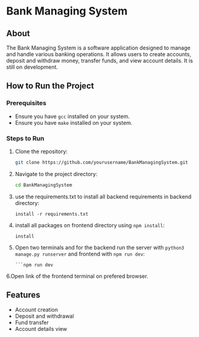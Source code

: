 # Bank Managing System

## About
The Bank Managing System is a software application designed to manage and handle various banking operations. It allows users to create accounts, deposit and withdraw money, transfer funds, and view account details. It is still on development.

## How to Run the Project

### Prerequisites
- Ensure you have `gcc` installed on your system.
- Ensure you have `make` installed on your system.

### Steps to Run
1. Clone the repository:
    ```sh
    git clone https://github.com/yourusername/BankManagingSystem.git
    ```
2. Navigate to the project directory:
    ```sh
    cd BankManagingSystem
    ```
3. use the requirements.txt to install all backend requirements in backend directory:
    ```pip
    install -r requirements.txt
    ```
4. install all packages on frontend directory using `npm install`:
    ```npm
    install
    ```
5. Open two terminals and for the backend run the server with `python3 manage.py runserver` and frontend with `npm run dev`:
    ```python3 manage.py runserver
    ```npm run dev
    ```
6.Open link of the frontend terminal on prefered browser.

## Features
- Account creation
- Deposit and withdrawal
- Fund transfer
- Account details view


